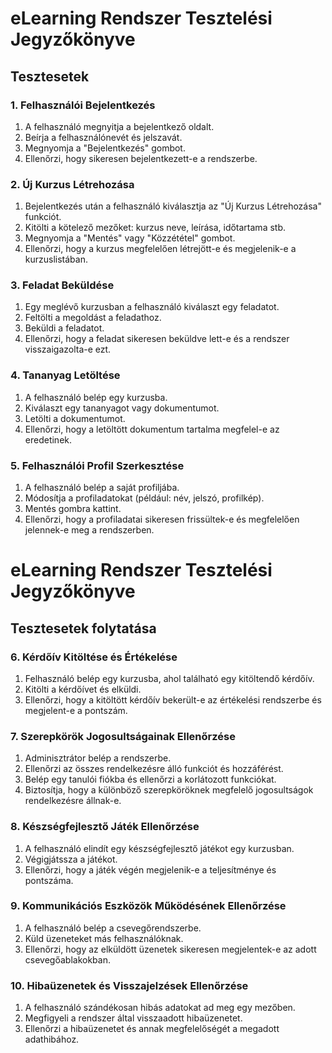 # eLearning Rendszer Tesztelési Jegyzőkönyve

## Tesztesetek

### 1. Felhasználói Bejelentkezés

1. A felhasználó megnyitja a bejelentkező oldalt.
2. Beírja a felhasználónevét és jelszavát.
3. Megnyomja a "Bejelentkezés" gombot.
4. Ellenőrzi, hogy sikeresen bejelentkezett-e a rendszerbe.

### 2. Új Kurzus Létrehozása

1. Bejelentkezés után a felhasználó kiválasztja az "Új Kurzus Létrehozása" funkciót.
2. Kitölti a kötelező mezőket: kurzus neve, leírása, időtartama stb.
3. Megnyomja a "Mentés" vagy "Közzététel" gombot.
4. Ellenőrzi, hogy a kurzus megfelelően létrejött-e és megjelenik-e a kurzuslistában.

### 3. Feladat Beküldése

1. Egy meglévő kurzusban a felhasználó kiválaszt egy feladatot.
2. Feltölti a megoldást a feladathoz.
3. Beküldi a feladatot.
4. Ellenőrzi, hogy a feladat sikeresen beküldve lett-e és a rendszer visszaigazolta-e ezt.

### 4. Tananyag Letöltése

1. A felhasználó belép egy kurzusba.
2. Kiválaszt egy tananyagot vagy dokumentumot.
3. Letölti a dokumentumot.
4. Ellenőrzi, hogy a letöltött dokumentum tartalma megfelel-e az eredetinek.

### 5. Felhasználói Profil Szerkesztése

1. A felhasználó belép a saját profiljába.
2. Módosítja a profiladatokat (például: név, jelszó, profilkép).
3. Mentés gombra kattint.
4. Ellenőrzi, hogy a profiladatai sikeresen frissültek-e és megfelelően jelennek-e meg a rendszerben.

# eLearning Rendszer Tesztelési Jegyzőkönyve

## Tesztesetek folytatása

### 6. Kérdőív Kitöltése és Értékelése

1. Felhasználó belép egy kurzusba, ahol található egy kitöltendő kérdőív.
2. Kitölti a kérdőívet és elküldi.
3. Ellenőrzi, hogy a kitöltött kérdőív bekerült-e az értékelési rendszerbe és megjelent-e a pontszám.

### 7. Szerepkörök Jogosultságainak Ellenőrzése

1. Adminisztrátor belép a rendszerbe.
2. Ellenőrzi az összes rendelkezésre álló funkciót és hozzáférést.
3. Belép egy tanulói fiókba és ellenőrzi a korlátozott funkciókat.
4. Biztosítja, hogy a különböző szerepköröknek megfelelő jogosultságok rendelkezésre állnak-e.

### 8. Készségfejlesztő Játék Ellenőrzése

1. A felhasználó elindít egy készségfejlesztő játékot egy kurzusban.
2. Végigjátssza a játékot.
3. Ellenőrzi, hogy a játék végén megjelenik-e a teljesítménye és pontszáma.

### 9. Kommunikációs Eszközök Működésének Ellenőrzése

1. A felhasználó belép a csevegőrendszerbe.
2. Küld üzeneteket más felhasználóknak.
3. Ellenőrzi, hogy az elküldött üzenetek sikeresen megjelentek-e az adott csevegőablakokban.

### 10. Hibaüzenetek és Visszajelzések Ellenőrzése

1. A felhasználó szándékosan hibás adatokat ad meg egy mezőben.
2. Megfigyeli a rendszer által visszaadott hibaüzenetet.
3. Ellenőrzi a hibaüzenetet és annak megfelelőségét a megadott adathibához.


